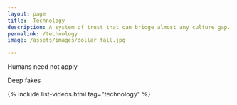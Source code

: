 ```yaml
---
layout: page
title:  Technology
description: A system of trust that can bridge almost any culture gap.
permalink: /technology
image: /assets/images/dollar_fall.jpg

---
```


Humans need not apply

Deep fakes

{% include list-videos.html tag="technology" %}
